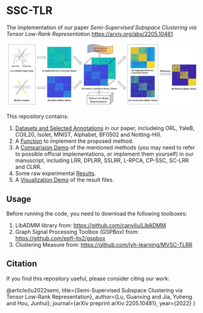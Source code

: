 # SSC-TLR
The implementation of our paper *Semi-Supervised Subspace Clustering via Tensor Low-Rank Representation*
https://arxiv.org/abs/2205.10481

![image](image/illustration.png)

This repository contains:

1. [Datasets and Selected Annotations](data) in our paper, includeing ORL, YaleB, COIL20, Isolet, MNIST, Alphabet, BF0502 and Notting-Hill.
2. A [Function](tlrr_tnn_new.m) to implement the proposed method.
3. A [Comparision Demo](demo_parallel.m) of the mentioned methods (you may need to refer to possible official implementations, or implement them yourself) in our manuscript, including LRR, DPLRR, SSLRR, L-RPCA, CP-SSC, SC-LRR and CLRR.
4. Some raw experimental [Results](result).
5. A [Visualization Demo](Visualization_demo_parallel.m) of the result files.

## Usage

Before running the code, you need to download the following toolboxes:
1. LibADMM library from: https://github.com/canyilu/LibADMM
2. Graph Signal Processing Toolbox (GSPBox) from: https://github.com/epfl-lts2/gspbox
3. Clustering Measure from: https://github.com/jyh-learning/MVSC-TLRR

## Citation

If you find this repository useful, please consider citing our work:

@article{lu2022semi,
  title={Semi-Supervised Subspace Clustering via Tensor Low-Rank Representation},
  author={Lu, Guanxing and Jia, Yuheng and Hou, Junhui},
  journal={arXiv preprint arXiv:2205.10481},
  year={2022}
}

